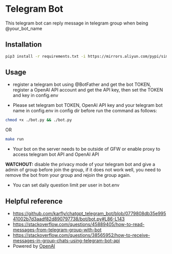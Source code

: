 # Telegram Bot 

This telegram bot can reply message in telegram group when being @your_bot_name

## Installation

```bash
pip3 install -r requirements.txt -i https://mirrors.aliyun.com/pypi/simple/
```

## Usage

- register a telegram bot using @BotFather and get the bot TOKEN, register a OpenAI API account and get the API key, then set the TOKEN and key in config.env

- Please set telegram bot TOKEN, OpenAI API key and your telegram bot name in config.env in config dir before run the command as follows:

```bash
chmod +x ./bot.py && ./bot.py
```

OR

```bash
make run
```

- Your bot on the server needs to be outside of GFW or enable proxy to access telegram bot API and OpenAI API

**WATCHOUT:** disable the privacy mode of your telegram bot and give a admin of group before join the group, if it does not work well, you need to remove the bot from your group
and rejoin the group again.

- You can set daily question limit per user in bot.env 


## Helpful reference

- https://github.com/karfly/chatgpt_telegram_bot/blob/0779808db35e99541002b7d3aadf82d890797738/bot/bot.py#L86-L143
- https://stackoverflow.com/questions/45889405/how-to-read-messages-from-telegram-group-with-bot
- https://stackoverflow.com/questions/38565952/how-to-receive-messages-in-group-chats-using-telegram-bot-api
- Powered by [OpenAI](https://openai.com/)
